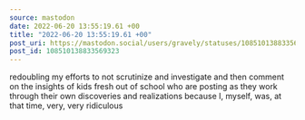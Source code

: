 ```yaml
---
source: mastodon
date: 2022-06-20 13:55:19.61 +00
title: "2022-06-20 13:55:19.61 +00"
post_uri: https://mastodon.social/users/gravely/statuses/108510138833569323
post_id: 108510138833569323
---
```

redoubling my efforts to not scrutinize and investigate and then comment on the insights of kids fresh out of school who are posting as they work through their own discoveries and realizations because I, myself, was, at that time, very, very ridiculous


